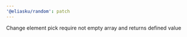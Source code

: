 ```yaml
---
'@eliasku/random': patch
---
```


Change element pick require not empty array and returns defined value
